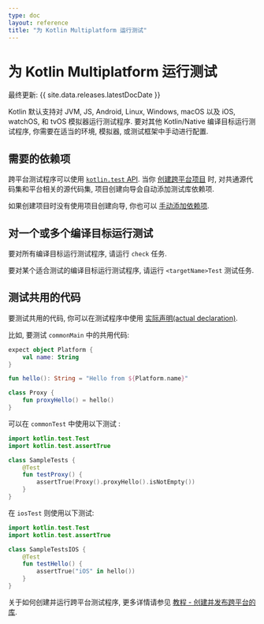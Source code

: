 ```yaml
---
type: doc
layout: reference
title: "为 Kotlin Multiplatform 运行测试"
---
```


# 为 Kotlin Multiplatform 运行测试

最终更新: {{ site.data.releases.latestDocDate }}

Kotlin 默认支持对 JVM, JS, Android, Linux, Windows, macOS 以及 iOS, watchOS, 和 tvOS 模拟器运行测试程序.
要对其他 Kotlin/Native 编译目标运行测试程序, 你需要在适当的环境, 模拟器, 或测试框架中手动进行配置.

## 需要的依赖项

跨平台测试程序可以使用 [`kotlin.test` API](https://kotlinlang.org/api/latest/kotlin.test/).
当你 [创建跨平台项目](multiplatform-library.html) 时, 对共通源代码集和平台相关的源代码集, 项目创建向导会自动添加测试库依赖项.

如果创建项目时没有使用项目创建向导, 你也可以 [手动添加依赖项](../gradle/gradle-configure-project.html#set-dependencies-on-test-libraries).

## 对一个或多个编译目标运行测试

要对所有编译目标运行测试程序, 请运行 `check` 任务.

要对某个适合测试的编译目标运行测试程序, 请运行 `<targetName>Test` 测试任务.

## 测试共用的代码

要测试共用的代码, 你可以在测试程序中使用 [实际声明(actual declaration)](multiplatform-connect-to-apis.html).

比如, 要测试 `commonMain` 中的共用代码:

```kotlin
expect object Platform {
    val name: String
}

fun hello(): String = "Hello from ${Platform.name}"

class Proxy {
    fun proxyHello() = hello()
}
```

可以在 `commonTest` 中使用以下测试 :

```kotlin
import kotlin.test.Test
import kotlin.test.assertTrue

class SampleTests {
    @Test
    fun testProxy() {
        assertTrue(Proxy().proxyHello().isNotEmpty())
    }
}
```

在 `iosTest` 则使用以下测试:

```kotlin
import kotlin.test.Test
import kotlin.test.assertTrue

class SampleTestsIOS {
    @Test
    fun testHello() {
        assertTrue("iOS" in hello())
    }
}
```

关于如何创建并运行跨平台测试程序, 更多详情请参见
[教程 - 创建并发布跨平台的库](multiplatform-library.html#test-your-library).
